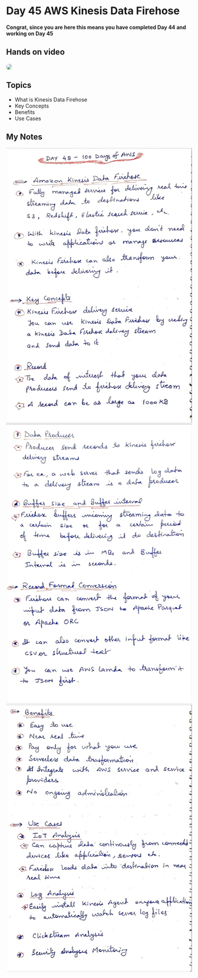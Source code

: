 # Day 45 AWS Kinesis Data Firehose

**Congrat, since you are here this means you have completed Day 44 and working on Day 45**

## Hands on video
<a href="https://youtu.be/IURiDEA_kw4">
<img src="https://i3.ytimg.com/vi/IURiDEA_kw4/hqdefault.jpg" align="center" width="200" style="border-radius:40px" />
</a>

## Topics
  - What is Kinesis Data Firehose
  - Key Concepts
  - Benefits
  - Use Cases

## My Notes
  ![1](./images/99dd202156c01f219eac6ec2cb28b8ac58fe5b99.jpeg)
  ![2](./images/e197dd5976dec1c4560068831c37d215dcf4080d.jpeg)
  ![3](./images/1eb2522caa1de848f09e387a43af127aa2bcf150.jpeg)

